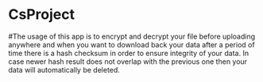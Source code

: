 # CsProject
#The usage of this app is to encrypt and decrypt your file before uploading anywhere and when you want to download back your data after a period of time there is a hash checksum in order to ensure integrity of your data. In case newer hash result does not overlap with the previous one then your data will automatically be deleted.
